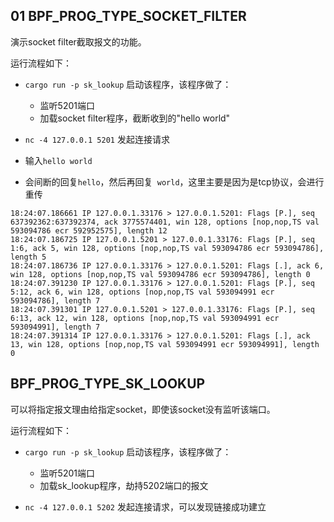 


## 01 BPF_PROG_TYPE_SOCKET_FILTER

演示socket filter截取报文的功能。


运行流程如下：

- `cargo run -p sk_lookup` 启动该程序，该程序做了：
  - 监听5201端口
  - 加载socket filter程序，截断收到的"hello world"

- `nc -4 127.0.0.1 5201` 发起连接请求

- 输入`hello world`

- 会间断的回复`hello`，然后再回复` world`，这里主要是因为是tcp协议，会进行重传

```shell
18:24:07.186661 IP 127.0.0.1.33176 > 127.0.0.1.5201: Flags [P.], seq 637392362:637392374, ack 3775574401, win 128, options [nop,nop,TS val 593094786 ecr 592952575], length 12
18:24:07.186725 IP 127.0.0.1.5201 > 127.0.0.1.33176: Flags [P.], seq 1:6, ack 5, win 128, options [nop,nop,TS val 593094786 ecr 593094786], length 5
18:24:07.186736 IP 127.0.0.1.33176 > 127.0.0.1.5201: Flags [.], ack 6, win 128, options [nop,nop,TS val 593094786 ecr 593094786], length 0
18:24:07.391230 IP 127.0.0.1.33176 > 127.0.0.1.5201: Flags [P.], seq 5:12, ack 6, win 128, options [nop,nop,TS val 593094991 ecr 593094786], length 7
18:24:07.391301 IP 127.0.0.1.5201 > 127.0.0.1.33176: Flags [P.], seq 6:13, ack 12, win 128, options [nop,nop,TS val 593094991 ecr 593094991], length 7
18:24:07.391314 IP 127.0.0.1.33176 > 127.0.0.1.5201: Flags [.], ack 13, win 128, options [nop,nop,TS val 593094991 ecr 593094991], length 0
```



## BPF_PROG_TYPE_SK_LOOKUP

可以将指定报文理由给指定socket，即使该socket没有监听该端口。

运行流程如下：

- `cargo run -p sk_lookup` 启动该程序，该程序做了：
  - 监听5201端口
  - 加载sk_lookup程序，劫持5202端口的报文

- `nc -4 127.0.0.1 5202` 发起连接请求，可以发现链接成功建立



